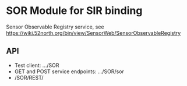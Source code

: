 # SOR Module for SIR binding

Sensor Observable Registry service, see https://wiki.52north.org/bin/view/SensorWeb/SensorObservableRegistry

## API

* Test client: .../SOR
* GET and POST service endpoints: .../SOR/sor
* /SOR/REST/